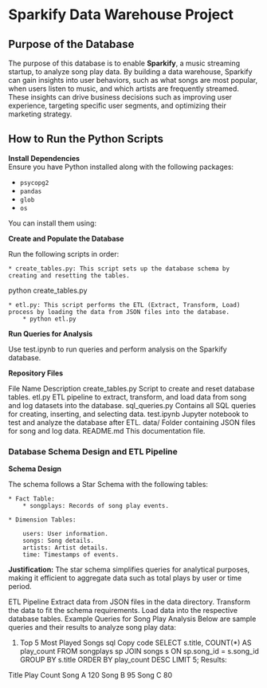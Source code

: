 # Sparkify Data Warehouse Project

## Purpose of the Database

The purpose of this database is to enable **Sparkify**, a music streaming startup, to analyze song play data. By building a data warehouse, Sparkify can gain insights into user behaviors, such as what songs are most popular, when users listen to music, and which artists are frequently streamed. These insights can drive business decisions such as improving user experience, targeting specific user segments, and optimizing their marketing strategy.

## How to Run the Python Scripts

**Install Dependencies**  
   Ensure you have Python installed along with the following packages:  
   - `psycopg2`  
   - `pandas`  
   - `glob`  
   - `os`  

   You can install them using:


**Create and Populate the Database**

Run the following scripts in order:

    * create_tables.py: This script sets up the database schema by creating and resetting the tables.

python create_tables.py

    * etl.py: This script performs the ETL (Extract, Transform, Load) process by loading the data from JSON files into the database.
        * python etl.py
        
**Run Queries for Analysis**

Use test.ipynb to run queries and perform analysis on the Sparkify database.

**Repository Files**


File Name	Description
create_tables.py	Script to create and reset database tables.
etl.py	ETL pipeline to extract, transform, and load data from song and log datasets into the database.
sql_queries.py	Contains all SQL queries for creating, inserting, and selecting data.
test.ipynb	Jupyter notebook to test and analyze the database after ETL.
data/	Folder containing JSON files for song and log data.
README.md	This documentation file.


### Database Schema Design and ETL Pipeline

**Schema Design**

The schema follows a Star Schema with the following tables:

    * Fact Table:
        * songplays: Records of song play events.

    * Dimension Tables:

        users: User information.
        songs: Song details.
        artists: Artist details.
        time: Timestamps of events.
        
**Justification:**
The star schema simplifies queries for analytical purposes, making it efficient to aggregate data such as total plays by user or time period.

ETL Pipeline
Extract data from JSON files in the data directory.
Transform the data to fit the schema requirements.
Load data into the respective database tables.
Example Queries for Song Play Analysis
Below are sample queries and their results to analyze song play data:

1. Top 5 Most Played Songs
sql
Copy code
SELECT s.title, COUNT(*) AS play_count
FROM songplays sp
JOIN songs s ON sp.song_id = s.song_id
GROUP BY s.title
ORDER BY play_count DESC
LIMIT 5;
Results:

Title	Play Count
Song A	120
Song B	95
Song C	80